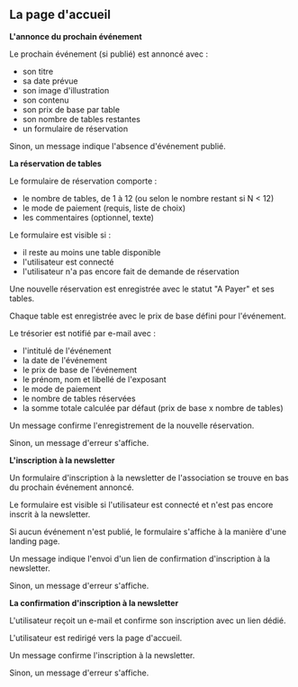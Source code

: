 ## La page d'accueil

**L'annonce du prochain événement**

Le prochain événement (si publié) est annoncé avec :

- son titre
- sa date prévue
- son image d'illustration
- son contenu
- son prix de base par table
- son nombre de tables restantes
- un formulaire de réservation

Sinon, un message indique l'absence d'événement publié.

**La réservation de tables**

Le formulaire de réservation comporte :

- le nombre de tables, de 1 à 12 (ou selon le nombre restant si N < 12)
- le mode de paiement (requis, liste de choix)
- les commentaires (optionnel, texte)

Le formulaire est visible si :

- il reste au moins une table disponible
- l'utilisateur est connecté
- l'utilisateur n'a pas encore fait de demande de réservation

Une nouvelle réservation est enregistrée avec le statut "A Payer" et ses tables.

Chaque table est enregistrée avec le prix de base défini pour l'événement.

Le trésorier est notifié par e-mail avec :

- l'intitulé de l'événement
- la date de l'événement
- le prix de base de l'événement
- le prénom, nom et libellé de l'exposant
- le mode de paiement
- le nombre de tables réservées
- la somme totale calculée par défaut (prix de base x nombre de tables)

Un message confirme l'enregistrement de la nouvelle réservation.

Sinon, un message d'erreur s'affiche.

**L'inscription à la newsletter**

Un formulaire d'inscription à la newsletter de l'association se trouve en bas du prochain événement annoncé.

Le formulaire est visible si l'utilisateur est connecté et n'est pas encore inscrit à la newsletter.

Si aucun événement n'est publié, le formulaire s'affiche à la manière d'une landing page.

Un message indique l'envoi d'un lien de confirmation d'inscription à la newsletter.

Sinon, un message d'erreur s'affiche.

**La confirmation d'inscription à la newsletter**

L'utilisateur reçoit un e-mail et confirme son inscription avec un lien dédié.

L'utilisateur est redirigé vers la page d'accueil.

Un message confirme l'inscription à la newsletter.

Sinon, un message d'erreur s'affiche.